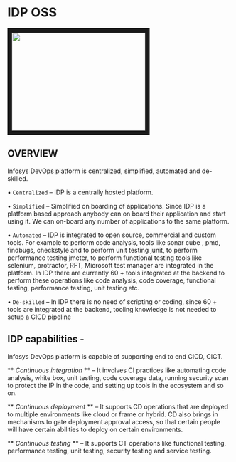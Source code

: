 
# IDP OSS
<a href="https://asciinema.org/a/42383"><img src="https://asciinema.org/a/42383.png" width="300" height="220" border="10"/></a>


## OVERVIEW

Infosys DevOps platform is centralized, simplified, automated and de-skilled. 

•	`Centralized` – IDP is a centrally hosted platform. 

•	`Simplified` – Simplified on boarding of applications. Since IDP is a platform based approach anybody can on board their application and start using it. We can on-board any number of applications to the same platform.  

•	`Automated` – IDP is integrated to open source, commercial and custom tools. For example to perform code analysis, tools like sonar cube , pmd, findbugs, checkstyle and to perform unit testing junit, to perform performance testing jmeter, to perform functional testing tools like selenium, protractor, RFT, Microsoft test manager  are integrated in the platform. In IDP there are currently 60 + tools integrated at the backend to perform these operations like code analysis, code coverage, functional testing, performance testing, unit testing etc.

•	`De-skilled` – In IDP there is no need of scripting or coding, since 60 + tools are integrated at the backend, tooling knowledge is not needed to setup a CICD pipeline

## IDP capabilities - 
Infosys DevOps platform is capable of supporting end to end CICD, CICT. 

** *Continuous integration* ** – It involves CI practices like automating code analysis, white box, unit testing, code coverage data, running security scan to protect the IP in the code, and setting up tools in the ecosystem and so on. 

** *Continuous deployment* ** – It supports CD operations that are deployed to multiple environments like cloud or frame or hybrid. CD also brings in mechanisms to gate deployment approval access, so that certain people will have certain abilities to deploy on certain environments.  

** *Continuous testing* ** – It supports CT operations like functional testing, performance testing, unit testing, security testing and service testing. 




